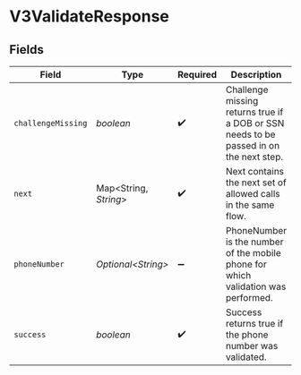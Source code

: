 # V3ValidateResponse


## Fields

| Field                                                                                  | Type                                                                                   | Required                                                                               | Description                                                                            | Example                                                                                |
| -------------------------------------------------------------------------------------- | -------------------------------------------------------------------------------------- | -------------------------------------------------------------------------------------- | -------------------------------------------------------------------------------------- | -------------------------------------------------------------------------------------- |
| `challengeMissing`                                                                     | *boolean*                                                                              | :heavy_check_mark:                                                                     | Challenge missing returns true if a DOB or SSN needs to be passed in on the next step. | true                                                                                   |
| `next`                                                                                 | Map\<String, *String*>                                                                 | :heavy_check_mark:                                                                     | Next contains the next set of allowed calls in the same flow.                          | {<br/>"v3-challenge": "/v3/challenge"<br/>}                                            |
| `phoneNumber`                                                                          | *Optional\<String>*                                                                    | :heavy_minus_sign:                                                                     | PhoneNumber is the number of the mobile phone for which validation was performed.      | 2001001686                                                                             |
| `success`                                                                              | *boolean*                                                                              | :heavy_check_mark:                                                                     | Success returns true if the phone number was validated.                                | true                                                                                   |